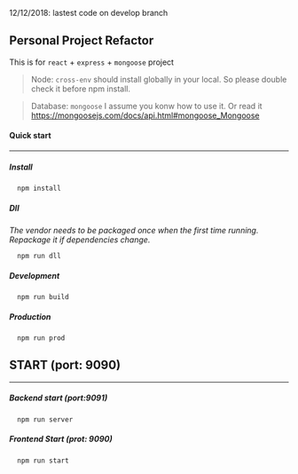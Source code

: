 12/12/2018: lastest code on develop branch

Personal Project Refactor
------
This is for `react` + `express` + `mongoose` project

> Node: `cross-env` should install globally in your local. So please double check it before npm install.  

> Database: `mongoose` I assume you konw how to use it. Or read it https://mongoosejs.com/docs/api.html#mongoose_Mongoose 

#### Quick start
--------

##### Install
```
  npm install
```
##### Dll
_The vendor needs to be packaged once when the first time running. Repackage it if dependencies change._
```
  npm run dll
```
##### Development 
```
  npm run build
```
##### Production 
```
  npm run prod
```

## START (port: 9090)
------

##### Backend start (port:9091)
```
  npm run server 
```
##### Frontend Start (prot: 9090)
```
  npm run start 
```

